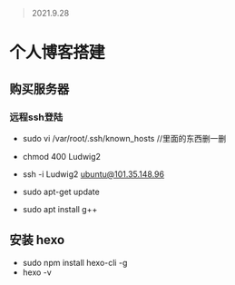 >2021.9.28

# 个人博客搭建

## 购买服务器

### 远程ssh登陆

- sudo vi /var/root/.ssh/known_hosts //里面的东西删一删
- chmod 400 Ludwig2
- ssh -i Ludwig2 ubuntu@101.35.148.96

- sudo apt-get update
- sudo apt install g++
 
## 安装 hexo

- sudo npm install hexo-cli -g
- hexo -v
